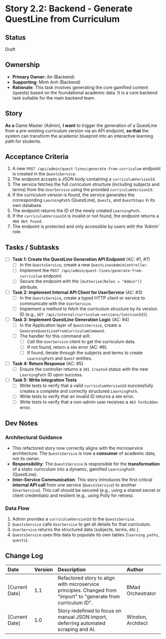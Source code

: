 # **Story 2.2: Backend - Generate QuestLine from Curriculum**

## Status

Draft

## Ownership

*   **Primary Owner:** An (Backend)
*   **Supporting:** Minh Anh (Backend)
*   **Rationale:** This task involves generating the core gamified content (quests) based on the foundational academic data. It is a core backend task suitable for the main backend team.

## Story

**As a** Game Master (Admin),
**I want** to trigger the generation of a QuestLine from a pre-existing curriculum version via an API endpoint,
**so that** the system can transform the academic blueprint into an interactive learning path for students.

## Acceptance Criteria

1. A new `POST /api/admin/quest-lines/generate-from-curriculum` endpoint is created in the `QuestsService`.
2. The endpoint accepts a JSON body containing a `curriculumVersionId`.
3. The service fetches the full curriculum structure (including subjects and terms) from the `UserService` using the provided `curriculumVersionId`.
4. If the curriculum version is found, the service generates the corresponding `LearningPath` (QuestLine), `Quests`, and `QuestSteps` in its own database.
5. The endpoint returns the ID of the newly created `LearningPath`.
6. If the `curriculumVersionId` is invalid or not found, the endpoint returns a `404 Not Found`.
7. The endpoint is protected and only accessible by users with the 'Admin' role.

## Tasks / Subtasks

- [ ] **Task 1: Create the QuestLine Generation API Endpoint** (AC: #1, #7)
    - [ ] In the `QuestsService`, create a new `QuestLinesAdminController`.
    - [ ] Implement the `POST /api/admin/quest-lines/generate-from-curriculum` endpoint.
    - [ ] Secure the endpoint with the `[Authorize(Roles = "Admin")]` attribute.
- [ ] **Task 2: Implement Internal API Client for UserService** (AC: #3)
    - [ ] In the `QuestsService`, create a typed HTTP client or service to communicate with the `UserService`.
    - [ ] Implement a method to fetch the curriculum structure by its version ID (e.g., `GET /api/internal/curriculum-versions/{versionId}`).
- [ ] **Task 3: Implement QuestLine Generation Logic** (AC: #4)
    - [ ] In the Application layer of `QuestsService`, create a `GenerateQuestLineFromCurriculumCommand`.
    - [ ] The handler for this command will:
        - [ ] Call the `UserService` client to get the curriculum data.
        - [ ] If not found, return a `404` error (AC: #6).
        - [ ] If found, iterate through the subjects and terms to create `LearningPath` and `Quest` entities.
- [ ] **Task 4: Return Response** (AC: #5)
    - [ ] Ensure the controller returns a `201 Created` status with the new `LearningPath` ID upon success.
- [ ] **Task 5: Write Integration Tests**
    - [ ] Write tests to verify that a valid `curriculumVersionId` successfully creates a complete and correctly structured `LearningPath`.
    - [ ] Write tests to verify that an invalid ID returns a `404` error.
    - [ ] Write tests to verify that a non-admin user receives a `403 Forbidden` error.

## Dev Notes

### **Architectural Guidance**
*   This refactored story now correctly aligns with the microservice architecture. The `QuestsService` is now a **consumer** of academic data, not its owner.
*   **Responsibility**: The `QuestsService` is responsible for the **transformation** of a static curriculum into a dynamic, gamified `LearningPath` (QuestLine).
*   **Inter-Service Communication**: This story introduces the first critical **internal API call** from one service (`QuestsService`) to another (`UserService`). This call should be secured (e.g., using a shared secret or client credentials) and resilient (e.g., using Polly for retries).

### **Data Flow**
1.  Admin provides a `curriculumVersionId` to the `QuestsService`.
2.  `QuestsService` calls `UserService` to get all details for that curriculum.
3.  `UserService` returns the structured data (subjects, terms, etc.).
4.  `QuestsService` uses this data to populate its own tables (`learning_paths`, `quests`).

## Change Log

| Date | Version | Description | Author |
| :--- | :--- | :--- | :--- |
| [Current Date] | 1.1 | Refactored story to align with microservice principles. Changed from "import" to "generate from curriculum ID". | BMad Orchestrator |
| [Current Date] | 1.0 | Story redefined to focus on manual JSON import, deferring automated scraping and AI. | Winston, Architect |
